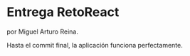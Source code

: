 # Entrega RetoReact 
por Miguel Arturo Reina. 


Hasta el commit final, la aplicación funciona perfectamente.
